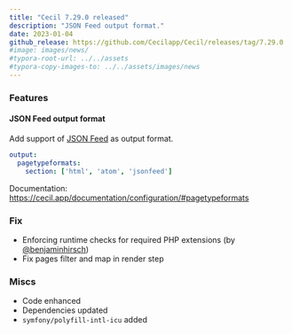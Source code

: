 ```yaml
---
title: "Cecil 7.29.0 released"
description: "JSON Feed output format."
date: 2023-01-04
github_release: https://github.com/Cecilapp/Cecil/releases/tag/7.29.0
#image: images/news/
#typora-root-url: ../../assets
#typora-copy-images-to: ../../assets/images/news
---
```


### Features

#### JSON Feed output format

Add support of [JSON Feed](https://www.jsonfeed.org/) as output format.

```yaml
output:
  pagetypeformats:
    section: ['html', 'atom', 'jsonfeed']
```

Documentation: <https://cecil.app/documentation/configuration/#pagetypeformats>

### Fix

- Enforcing runtime checks for required PHP extensions (by [@benjaminhirsch](https://github.com/benjaminhirsch))
- Fix pages filter and map in render step

### Miscs

- Code enhanced
- Dependencies updated
- `symfony/polyfill-intl-icu` added
